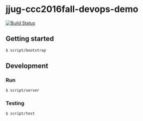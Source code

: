jjug-ccc2016fall-devops-demo
=========

[![Build Status](https://travis-ci.org/koudaiii/jjug-ccc2016fall-devops-demo.svg?branch=master)](https://travis-ci.org/koudaiii/jjug-ccc2016fall-devops-demo)

Getting started
---------------

```bash
$ script/bootstrap
```

Development
-----------

### Run

```bash
$ script/server
```

### Testing

```bash
$ script/test
```
